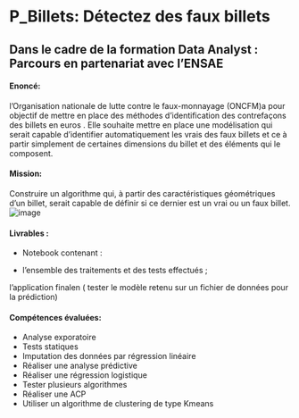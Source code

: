 # P_Billets: Détectez des faux billets

## Dans le cadre de la formation Data Analyst : Parcours en partenariat avec l’ENSAE

#### Enoncé:

 l’Organisation nationale de lutte contre le faux-monnayage (ONCFM)a pour objectif de mettre en place des méthodes d’identification des contrefaçons des billets en euros .
Elle souhaite mettre en place une modélisation qui serait capable d’identifier automatiquement les vrais des faux billets et ce à partir simplement de certaines dimensions du billet et des éléments qui le composent.

#### Mission:

Construire un algorithme qui, à partir des caractéristiques géométriques d’un billet, serait capable de définir si ce dernier est un vrai ou un faux billet. ![image](https://user-images.githubusercontent.com/116921007/221381826-c6173748-396d-46df-b37d-69aa04cf6414.png)

#### Livrables : 

- Notebook contenant : 

- l’ensemble des traitements et des tests effectués ;

l’application finalen ( tester le modèle retenu sur un fichier de données pour la prédiction)

#### Compétences évaluées:

- Analyse exporatoire
- Tests statiques
- Imputation des données par régression linéaire
- Réaliser une analyse prédictive
- Réaliser une régression logistique
- Tester plusieurs algorithmes
- Réaliser une ACP
- Utiliser un algorithme de clustering de type Kmeans
